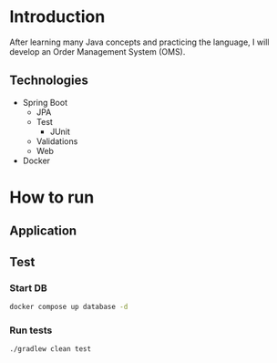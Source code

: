 # Introduction

After learning many Java concepts and practicing the language, I will develop an Order Management System (OMS).

## Technologies

- Spring Boot
    - JPA
    - Test
        - JUnit
    - Validations
    - Web
- Docker

# How to run

## Application

## Test

### Start DB

```bash
docker compose up database -d
```

### Run tests

```bash
./gradlew clean test
```
